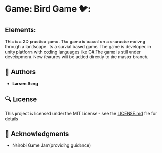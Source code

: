 # Game: Bird Game 🐦:


## **Elements:**

 This is a 2D practice game. The game is based on a character moivng through a landscape. Its a survial  based game.
The game is developed in unity platform with coding languages like C#.The  game is still under development. New features will be added directly to the master branch.

## :blue_book: Authors
* **Larsen Song** 

## :mag: License

This project is licensed under the MIT License - see the [LICENSE.md](https://github.com/larsensong/Bird_game/blob/master/LICENSE.md) file for details



## :mega: Acknowledgments

* Nairobi Game Jam(providing guidance)
